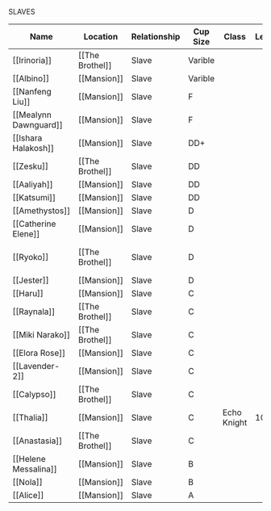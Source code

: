 SLAVES

| Name                  | Location        | Relationship | Cup Size | Class       | Level | Misc               |
| --------------------- | --------------- | ------------ | -------- | ----------- | ----- | ------------------ |
| [[Irinoria]]          | [[The Brothel]] | Slave        | Varible  |             |       |                    |
| [[Albino]]            | [[Mansion]]     | Slave        | Varible  |             |       |                    |
| [[Nanfeng Liu]]       | [[Mansion]]     | Slave        | F        |             |       |                    |
| [[Mealynn Dawnguard]] | [[Mansion]]     | Slave        | F        |             |       |                    |
| [[Ishara Halakosh]]   | [[Mansion]]     | Slave        | DD+      |             |       |                    |
| [[Zesku]]             | [[The Brothel]] | Slave        | DD       |             |       |                    |
| [[Aaliyah]]           | [[Mansion]]     | Slave        | DD       |             |       |                    |
| [[Katsumi]]           | [[Mansion]]     | Slave        | DD       |             |       |                    |
| [[Amethystos]]        | [[Mansion]]     | Slave        | D        |             |       |                    |
| [[Catherine Elene]]   | [[Mansion]]     | Slave        | D        |             |       | Queen              |
| [[Ryoko]]             | [[The Brothel]] | Slave        | D        |             |       | Young White Dragon |
| [[Jester]]            | [[Mansion]]     | Slave        | D        |             |       |                    |
| [[Haru]]              | [[Mansion]]     | Slave        | C        |             |       |                    |
| [[Raynala]]           | [[The Brothel]] | Slave        | C        |             |       |                    |
| [[Miki Narako]]       | [[The Brothel]] | Slave        | C        |             |       |                    |
| [[Elora Rose]]        | [[Mansion]]     | Slave        | C        |             |       |                    |
| [[Lavender-2]]        | [[Mansion]]     | Slave        | C        |             |       |                    |
| [[Calypso]]           | [[The Brothel]] | Slave        | C        |             |       |                    |
| [[Thalia]]            | [[Mansion]]     | Slave        | C        | Echo Knight | 10    |                    |
| [[Anastasia]]         | [[The Brothel]] | Slave        | C        |             |       |                    |
| [[Helene Messalina]]  | [[Mansion]]     | Slave        | B        |             |       |                    |
| [[Nola]]              | [[Mansion]]     | Slave        | B        |             |       |                    |
| [[Alice]]             | [[Mansion]]     | Slave        | A        |             |       |                    |
